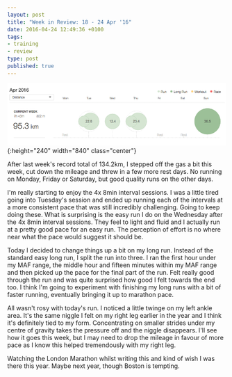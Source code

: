 ```yaml
---
layout: post
title: "Week in Review: 18 - 24 Apr '16"
date: 2016-04-24 12:49:36 +0100
tags:
- training
- review
type: post
published: true
---
```


![Week in Review: 18 - 24 Apr '16](/img/week-in-review-18-24Apr16.png){:height="240" width="840" class="center"}

After last week's record total of 134.2km, I stepped off the gas a bit this week, cut down the mileage and threw in a few more rest days. No running on Monday, Friday or Saturday, but good quality runs on the other days.

I'm really starting to enjoy the 4x 8min interval sessions. I was a little tired going into Tuesday's session and ended up running each of the intervals at a more consistent pace that was still incredibly challenging.  Going to keep doing these.  What is surprising is the easy run I do on the Wednesday after the 4x 8min interval sessions.  They feel to light and fluid and I actually run at a pretty good pace for an easy run.  The perception of effort is no where near what the pace would suggest it should be.

Today I decided to change things up a bit on my long run.  Instead of the standard easy long run, I split the run into three. I ran the first hour under my MAF range, the middle hour and fifteen minutes within my MAF range and then picked up the pace for the final part of the run.  Felt really good through the run and was quite surprised how good I felt towards the end too. I think I'm going to experiment with finishing my long runs with a bit of faster running, eventually bringing it up to marathon pace.

All wasn't rosy with today's run. I noticed a little twinge on my left ankle area. It's the same niggle I felt on my right leg earlier in the year and I think it's definitely tied to my form. Concentrating on smaller strides under my centre of gravity takes the pressure off and the niggle disappears.  I'll see how it goes this week, but I may need to drop the mileage in favour of more pace as I know this helped tremendously with my right leg.

Watching the London Marathon whilst writing this and kind of wish I was there this year. Maybe next year, though Boston is tempting.
